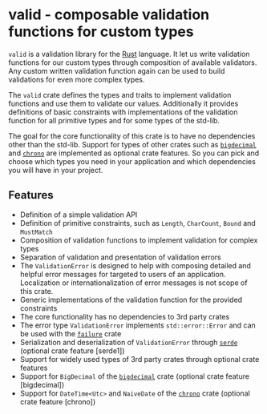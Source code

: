 # valid - composable validation functions for custom types

`valid` is a validation library for the [Rust] language. It let us write validation functions for
our custom types through composition of available validators. Any custom written validation function
again can be used to build validations for even more complex types.

The `valid` crate defines the types and traits to implement validation functions and use them to
validate our values. Additionally it provides definitions of basic constraints with implementations
of the validation function for all primitive types and for some types of the std-lib. 

The goal for the core functionality of this crate is to have no dependencies other than the std-lib.
Support for types of other crates such as [`bigdecimal`] and [`chrono`] are implemented as optional
crate features. So you can pick and choose which types you need in your application and which
dependencies you will have in your project.

## Features

* Definition of a simple validation API
* Definition of primitive constraints, such as `Length`, `CharCount`, `Bound` and `MustMatch` 
* Composition of validation functions to implement validation for complex types
* Separation of validation and presentation of validation errors
* The `ValidationError` is designed to help with composing detailed and helpful error messages for 
  targeted to users of an application. Localization or internationalization of error messages is not
  scope of this crate.
* Generic implementations of the validation function for the provided constraints
* The core functionality has no dependencies to 3rd party crates
* The error type `ValidationError` implements `std::error::Error` and can be used with the
  [`failure`] crate
* Serialization and deserialization of `ValidationError` through [`serde`] (optional crate feature
  [serde1])
* Support for widely used types of 3rd party crates through optional crate features
* Support for `BigDecimal` of the [`bigdecimal`] crate (optional crate feature [bigdecimal])
* Support for `DateTime<Utc>` and `NaiveDate` of the [`chrono`] crate (optional crate feature
  [chrono])



[rust]: https://rust-lang.org
[`bigdecimal`]: https://crates.io/crate/bigdecimal
[`chrono`]: https:://crates.io/crate/chrono
[`failure`]: https:://crates.io/crate/failure
[`serde`]: https:://crates.io/crate/serde
[`valid`]: https://crates.io/crates/valid

